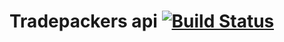 # Tradepackers api [![Build Status](http://tradepackers.asuramedia.com:8080/job/tradepackers/badge/icon)](http://tradepackers.asuramedia.com:8080/job/tradepackers/)
